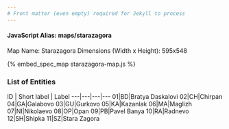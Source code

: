 ```yaml
---
# Front matter (even empty) required for Jekyll to process
---
```


#### JavaScript Alias: maps/starazagora

Map Name: Starazagora
Dimensions (Width x Height): 595x548



{% embed_spec_map starazagora-map.js %}

### List of Entities

ID | Short label | Label
---|---|---|---
01|BD|Bratya Daskalovi
02|CH|Chirpan
04|GA|Galabovo
03|GU|Gurkovo
05|KA|Kazanlak
06|MA|Maglizh
07|NI|Nikolaevo
08|OP|Opan
09|PB|Pavel Banya
10|RA|Radnevo
12|SH|Shipka
11|SZ|Stara Zagora

